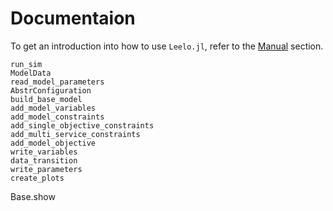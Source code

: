 # Documentaion

To get an introduction into how to use `Leelo.jl`, refer to the [Manual](@ref) section.

```@docs
run_sim
ModelData
read_model_parameters
AbstrConfiguration
build_base_model
add_model_variables
add_model_constraints
add_single_objective_constraints
add_multi_service_constraints
add_model_objective
write_variables
data_transition
write_parameters
create_plots
```

Base.show
